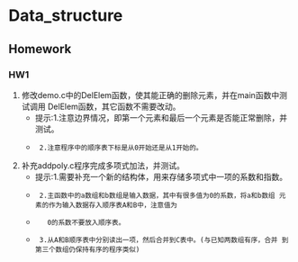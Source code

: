 # Data_structure
## Homework  
### HW1
1. 修改demo.c中的DelElem函数，使其能正确的删除元素，并在main函数中测试调用 DelElem函数，其它函数不需要改动。
    - 提示:1.注意边界情况，即第一个元素和最后一个元素是否能正常删除，并测试。
    -      2.注意程序中的顺序表下标是从0开始还是从1开始的。
2. 补充addpoly.c程序完成多项式加法，并测试。 
    - 提示:1.需要补充一个新的结构体，用来存储多项式中一项的系数和指数。
    -      2.主函数中的a数组和b数组是输入数据，其中有很多值为0的系数，将a和b数组 元素的作为输入数据存入顺序表A和B中，注意值为
    -        0的系数不要放入顺序表。
    -      3.从A和B顺序表中分别读出一项，然后合并到C表中。(与已知两数组有序，合并 到第三个数组仍保持有序的程序类似) 

